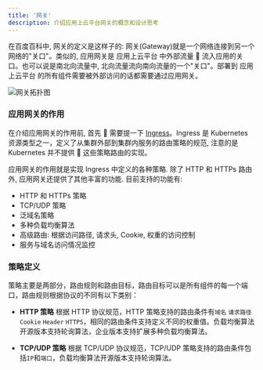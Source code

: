 ```yaml
---
title: '网关'
description: 介绍应用上云平台网关的概念和设计思考
---
```


在百度百科中, 网关的定义是这样子的: 网关(Gateway)就是一个网络连接到另一个网络的"关口"。类似的, 应用网关是 应用上云平台 中外部流量  流入应用的关口。也可以说是南北向流量中, 北向流量流向南向流量的一个"关口"。部署到 应用上云平台 的所有组件需要被外部访问的话都需要通过应用网关。

<img src="https://grstatic.oss-cn-shanghai.aliyuncs.com/images/docs/5.0/user-manual/gateway/what-is-gateway/north-to-south.png" title="网关拓扑图" />

### 应用网关的作用

在介绍应用网关的作用前, 首先  需要提一下 [Ingress](https://kubernetes.io/docs/concepts/services-networking/ingress/#terminology)。Ingress 是 Kubernetes 资源类型之一，定义了从集群外部到集群内服务的路由策略的规范, 注意的是 Kubernetes 并不提供  这些策略路由的实现。

应用网关的作用就是实现 Ingress 中定义的各种策略. 除了 HTTP 和 HTTPs 路由外, 应用网关还提供了其他丰富的功能. 目前支持的功能有:

- HTTP 和 HTTPs 策略
- TCP/UDP 策略
- 泛域名策略
- 多种负载均衡算法
- 高级路由: 根据访问路径, 请求头, Cookie, 权重的访问控制
- 服务与域名访问情况监控

### 策略定义

策略主要是两部分，路由规则和路由目标，路由目标可以是所有组件的每一个端口，路由规则根据协议的不同有以下类别：

- **HTTP 策略** 根据 HTTP 协议规范，HTTP 策略支持的路由条件有`域名` `请求路径` `Cookie` `Header` `HTTPS`，相同的路由条件支持定义不同的权重值。负载均衡算法开源版本支持轮询算法，企业版本支持扩展多种负载均衡算法。

- **TCP/UDP 策略** 根据 TCP/UDP 协议规范，TCP/UDP 策略支持的路由条件包括`IP`和`端口`，负载均衡算法开源版本支持轮询算法。
